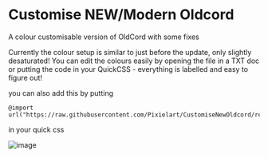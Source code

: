 # Customise NEW/Modern Oldcord
A colour customisable version of OldCord with some fixes

Currently the colour setup is similar to just before the update, only slightly desaturated! You can edit the colours easily by opening the file in a TXT doc or putting the code in your QuickCSS - everything is labelled and easy to figure out!

you can also add this by putting
```
@import url("https://raw.githubusercontent.com/Pixielart/CustomiseNewOldcord/refs/heads/main/CustomNewOldcord.theme.css");
```
in your quick css

![image](https://github.com/user-attachments/assets/b3ada31a-ba03-45b1-8342-09700ac4321b)


